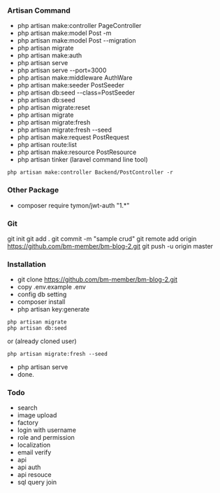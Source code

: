### Artisan Command

- php artisan make:controller PageController
- php artisan make:model Post -m
- php artisan make:model Post --migration
- php artisan migrate
- php artisan make:auth
- php artisan serve
- php artisan serve --port=3000
- php artisan make:middleware AuthWare
- php artisan make:seeder PostSeeder
- php artisan db:seed --class=PostSeeder
- php artisan db:seed
- php artisan migrate:reset 
- php artisan migrate
- php artisan migrate:fresh
- php artisan migrate:fresh --seed
- php artisan make:request PostRequest
- php artisan route:list
- php artisan make:resource PostResource
- php artisan tinker (laravel command line tool)

```
php artisan make:controller Backend/PostController -r
```

### Other Package

- composer require tymon/jwt-auth "1.*"

### Git 

git init
git add .
git commit -m "sample crud"
git remote add origin https://github.com/bm-member/bm-blog-2.git
git push -u origin master

### Installation 

- git clone https://github.com/bm-member/bm-blog-2.git
- copy .env.example .env
- config db setting 
- composer install
- php artisan key:generate
```
php artisan migrate
php artisan db:seed
```
or (already cloned user)
```
php artisan migrate:fresh --seed
```
- php artisan serve
- done.

### Todo
- search
- image upload
- factory
- login with username
- role and permission
- localization
- email verify
- api
- api auth
- api resouce
- sql query join
